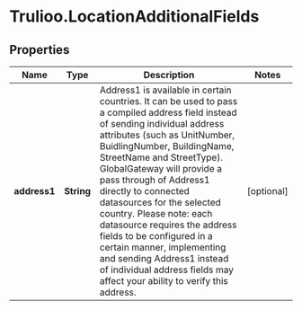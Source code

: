 # Trulioo.LocationAdditionalFields

## Properties

Name | Type | Description | Notes
------------ | ------------- | ------------- | -------------
**address1** | **String** | Address1 is available in certain countries. It can be used to pass a compiled address field instead of sending individual address attributes (such as UnitNumber, BuidlingNumber, BuildingName, StreetName and StreetType).   GlobalGateway will provide a pass through of Address1 directly to connected datasources for the selected country.   Please note: each datasource requires the address fields to be configured in a certain manner, implementing and sending Address1 instead of individual address fields may affect your ability to verify this address. | [optional] 


